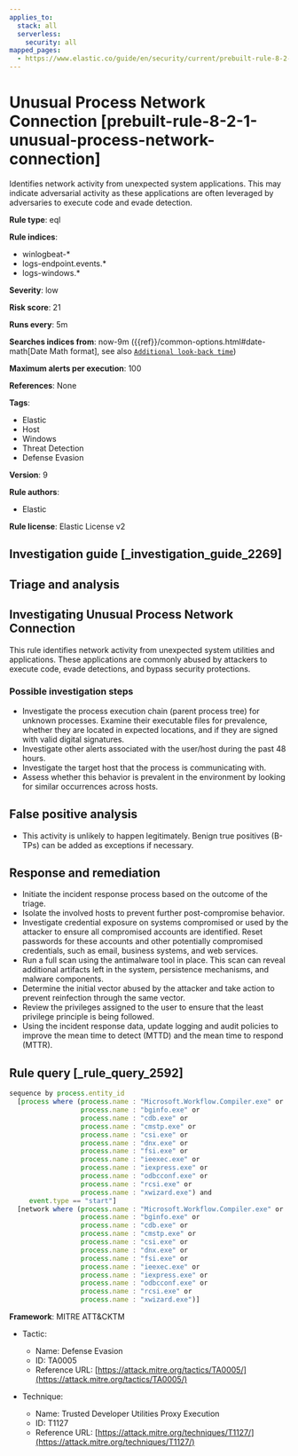 ```yaml
---
applies_to:
  stack: all
  serverless:
    security: all
mapped_pages:
  - https://www.elastic.co/guide/en/security/current/prebuilt-rule-8-2-1-unusual-process-network-connection.html
---
```


# Unusual Process Network Connection [prebuilt-rule-8-2-1-unusual-process-network-connection]

Identifies network activity from unexpected system applications. This may indicate adversarial activity as these applications are often leveraged by adversaries to execute code and evade detection.

**Rule type**: eql

**Rule indices**:

* winlogbeat-*
* logs-endpoint.events.*
* logs-windows.*

**Severity**: low

**Risk score**: 21

**Runs every**: 5m

**Searches indices from**: now-9m ({{ref}}/common-options.html#date-math[Date Math format], see also [`Additional look-back time`](docs-content://solutions/security/detect-and-alert/create-detection-rule.md#rule-schedule))

**Maximum alerts per execution**: 100

**References**: None

**Tags**:

* Elastic
* Host
* Windows
* Threat Detection
* Defense Evasion

**Version**: 9

**Rule authors**:

* Elastic

**Rule license**: Elastic License v2

## Investigation guide [_investigation_guide_2269]

## Triage and analysis

## Investigating Unusual Process Network Connection

This rule identifies network activity from unexpected system utilities and applications. These applications are commonly
abused by attackers to execute code, evade detections, and bypass security protections.

### Possible investigation steps

- Investigate the process execution chain (parent process tree) for unknown processes. Examine their executable files
for prevalence, whether they are located in expected locations, and if they are signed with valid digital signatures.
- Investigate other alerts associated with the user/host during the past 48 hours.
- Investigate the target host that the process is communicating with.
- Assess whether this behavior is prevalent in the environment by looking for similar occurrences across hosts.

## False positive analysis

- This activity is unlikely to happen legitimately. Benign true positives (B-TPs) can be added as exceptions if necessary.

## Response and remediation

- Initiate the incident response process based on the outcome of the triage.
- Isolate the involved hosts to prevent further post-compromise behavior.
- Investigate credential exposure on systems compromised or used by the attacker to ensure all compromised accounts are
identified. Reset passwords for these accounts and other potentially compromised credentials, such as email, business
systems, and web services.
- Run a full scan using the antimalware tool in place. This scan can reveal additional artifacts left in the system,
persistence mechanisms, and malware components.
- Determine the initial vector abused by the attacker and take action to prevent reinfection through the same vector.
- Review the privileges assigned to the user to ensure that the least privilege principle is being followed.
- Using the incident response data, update logging and audit policies to improve the mean time to detect (MTTD) and the
mean time to respond (MTTR).

## Rule query [_rule_query_2592]

```js
sequence by process.entity_id
  [process where (process.name : "Microsoft.Workflow.Compiler.exe" or
                  process.name : "bginfo.exe" or
                  process.name : "cdb.exe" or
                  process.name : "cmstp.exe" or
                  process.name : "csi.exe" or
                  process.name : "dnx.exe" or
                  process.name : "fsi.exe" or
                  process.name : "ieexec.exe" or
                  process.name : "iexpress.exe" or
                  process.name : "odbcconf.exe" or
                  process.name : "rcsi.exe" or
                  process.name : "xwizard.exe") and
     event.type == "start"]
  [network where (process.name : "Microsoft.Workflow.Compiler.exe" or
                  process.name : "bginfo.exe" or
                  process.name : "cdb.exe" or
                  process.name : "cmstp.exe" or
                  process.name : "csi.exe" or
                  process.name : "dnx.exe" or
                  process.name : "fsi.exe" or
                  process.name : "ieexec.exe" or
                  process.name : "iexpress.exe" or
                  process.name : "odbcconf.exe" or
                  process.name : "rcsi.exe" or
                  process.name : "xwizard.exe")]
```

**Framework**: MITRE ATT&CKTM

* Tactic:

    * Name: Defense Evasion
    * ID: TA0005
    * Reference URL: [https://attack.mitre.org/tactics/TA0005/](https://attack.mitre.org/tactics/TA0005/)

* Technique:

    * Name: Trusted Developer Utilities Proxy Execution
    * ID: T1127
    * Reference URL: [https://attack.mitre.org/techniques/T1127/](https://attack.mitre.org/techniques/T1127/)



